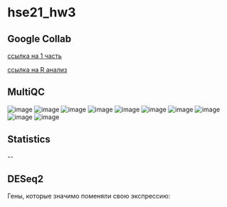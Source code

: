 # hse21_hw3
## Google Collab
[ссылка на 1 часть](https://colab.research.google.com/drive/1WIdlrOHgWDiiOR3yQSLzrB3sJNASLn6N?usp=sharing)

[ссылка на R анализ](https://colab.research.google.com/drive/1du72iSUwkuwGgHeks0FBlEmzgH3DzLAY?usp=sharing)
## MultiQC
![image](https://user-images.githubusercontent.com/55647212/144171524-7f7a64cc-a1ea-4d87-ad66-e132355db81c.png)
![image](https://user-images.githubusercontent.com/55647212/144171624-1fa60142-bd0c-41ba-bdc6-7ee9f5add9ea.png)
![image](https://user-images.githubusercontent.com/55647212/144171722-28f16820-5cb4-4809-b23e-43e7d3b74456.png)
![image](https://user-images.githubusercontent.com/55647212/144171781-1b9122d4-fe2a-4a94-8805-7327f0b239a1.png)
![image](https://user-images.githubusercontent.com/55647212/144171853-e2d2972a-4630-495d-827a-473fe769882c.png)
![image](https://user-images.githubusercontent.com/55647212/144171913-1831bb5f-8a6f-4eba-a7cf-95ae04dbf28a.png)
![image](https://user-images.githubusercontent.com/55647212/144171990-ecab01ff-ddfc-491e-bce9-35e00e85a1e4.png)
![image](https://user-images.githubusercontent.com/55647212/144172060-9bfc84a4-15d7-4bb1-a144-5b4edc90a77d.png)
![image](https://user-images.githubusercontent.com/55647212/144172108-b6504f39-6e68-40fd-bae6-5562161bf890.png)
![image](https://user-images.githubusercontent.com/55647212/144172180-364465f3-a2b8-4588-8d4b-7b2c63e8553b.png)
## Statistics
-- 
## DESeq2
Гены, которые значимо поменяли свою экспрессию:









